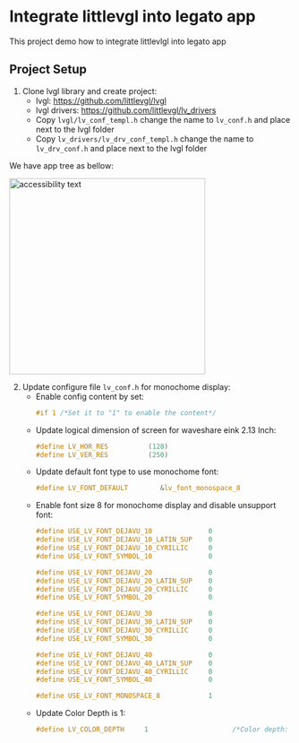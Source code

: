 # Integrate littlevgl into legato app
This project demo how to integrate littlevlgl into legato app

## Project Setup
1. Clone lvgl library and create project:
    * lvgl: https://github.com/littlevgl/lvgl
    * lvgl drivers: https://github.com/littlevgl/lv_drivers
    * Copy `lvgl/lv_conf_templ.h` change the name to `lv_conf.h` and place next to the lvgl folder  
    * Copy `lv_drivers/lv_drv_conf_templ.h` change the name to `lv_drv_conf.h` and place next to the lvgl folder
    
We have app tree as bellow:

   <img src="https://user-images.githubusercontent.com/17214533/53871383-b9b79400-402e-11e9-9690-898d3abe6bf2.png" width="350" alt="accessibility text">       

2. Update configure file `lv_conf.h` for monochome display:
   * Enable config content by set:
      ```c
      #if 1 /*Set it to "1" to enable the content*/

   * Update logical dimension of screen for waveshare eink 2.13 Inch: 
       ```c
       #define LV_HOR_RES          (128)
       #define LV_VER_RES          (250)
       
   * Update default font type to use monochome font: 
      ```c
      #define LV_FONT_DEFAULT        &lv_font_monospace_8
      
   * Enable font size 8 for monochome display and disable unsupport font: 
      ```c
      #define USE_LV_FONT_DEJAVU_10              0
      #define USE_LV_FONT_DEJAVU_10_LATIN_SUP    0
      #define USE_LV_FONT_DEJAVU_10_CYRILLIC     0
      #define USE_LV_FONT_SYMBOL_10              0

      #define USE_LV_FONT_DEJAVU_20              0
      #define USE_LV_FONT_DEJAVU_20_LATIN_SUP    0
      #define USE_LV_FONT_DEJAVU_20_CYRILLIC     0
      #define USE_LV_FONT_SYMBOL_20              0

      #define USE_LV_FONT_DEJAVU_30              0
      #define USE_LV_FONT_DEJAVU_30_LATIN_SUP    0
      #define USE_LV_FONT_DEJAVU_30_CYRILLIC     0
      #define USE_LV_FONT_SYMBOL_30              0

      #define USE_LV_FONT_DEJAVU_40              0
      #define USE_LV_FONT_DEJAVU_40_LATIN_SUP    0
      #define USE_LV_FONT_DEJAVU_40_CYRILLIC     0
      #define USE_LV_FONT_SYMBOL_40              0

      #define USE_LV_FONT_MONOSPACE_8            1
     
   * Update Color Depth is 1: 
      ```c
      #define LV_COLOR_DEPTH     1                     /*Color depth: 1/8/16/32*/
     

